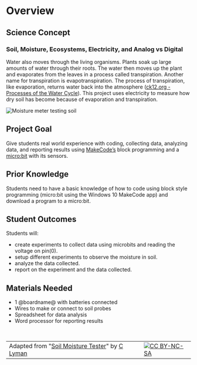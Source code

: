 # Overview

## Science Concept

### Soil, Moisture, Ecosystems, Electricity, and Analog vs Digital

Water also moves through the living organisms. Plants soak up large amounts of water through their roots. The water then moves up the plant and evaporates from the leaves in a process called transpiration. Another name for transpiration is evapotranspiration. The process of transpiration, like evaporation, returns water back into the atmosphere ([ck12.org - Processes of the Water Cycle](https://www.ck12.org/book/CK-12-Earth-Science-Concepts-For-Middle-School/section/6.3/)). This project uses electricity to measure how dry soil has become because of evaporation and transpiration.

![Moisture meter testing soil](/static/courses/ucp-science/soil-moisture/moisture-meter-plant.jpg)

## Project Goal

Give students real world experience with coding, collecting data, analyzing data, and reporting results using [MakeCode’s](https://makecode.com) block programming and a [micro:bit](http://microbit.org) with its sensors.

## Prior Knowledge

Students need to have a basic knowledge of how to code using block style programming (micro:bit using the Windows 10 MakeCode app) and download a program to a micro:bit.

## Student Outcomes

Students will:

* create experiments to collect data using microbits and reading the voltage on pin(0). 
* setup different experiments to observe the moisture in soil.
* analyze the data collected.
* report on the experiment and the data collected.  

## Materials Needed

* 1 @boardname@ with batteries connected
* Wires to make or connect to soil probes
* Spreadsheet for data analysis
* Word processor for reporting results

<br/>

| | | |
|-|-|-|
| Adapted from "[Soil Moisture Tester](https://drive.google.com/open?id=1Rv4oPoxrggbokczbroQUl-10py3_5fQjVxOvwHR_5I4)" by [C Lyman](http://utahcoding.org) | | [![CC BY-NC-SA](https://licensebuttons.net/l/by-nc-sa/4.0/80x15.png)](https://creativecommons.org/licenses/by-nc-sa/4.0/) |
